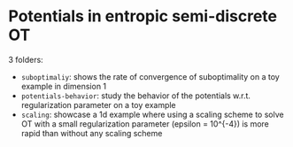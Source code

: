 # Potentials in entropic semi-discrete OT

3 folders:
* ```suboptimaliy```: shows the rate of convergence of suboptimality on a toy example in dimension 1
* ```potentials-behavior```: study the behavior of the potentials w.r.t. regularization parameter on a toy example
* ```scaling```: showcase a 1d example where using a scaling scheme to solve OT with a small regularization parameter (epsilon = 10^{-4}) is more rapid than without any scaling scheme